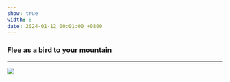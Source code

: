 ```yaml
---
show: true
width: 8
date: 2024-01-12 00:01:00 +0800
---
```


<div class="p-4">
    <h3>Flee as a bird to your mountain</h3>
    <hr />
    <p>
        <img data-src="{{ 'https://picsum.photos/seed/first1111/800/800' | relative_url }}" class="lazy w-100 rounded-sm" src="{{ '/assets/images/empty_300x200.png' | relative_url }}" style="max-height: 200px;">
    </p>
</div>